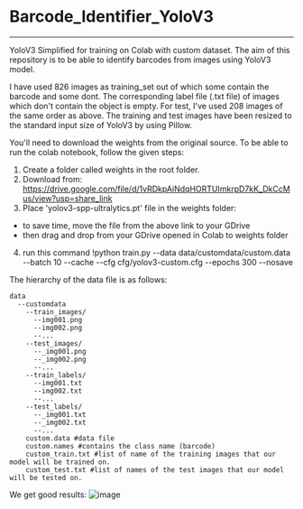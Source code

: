 # Barcode_Identifier_YoloV3

_______
YoloV3 Simplified for training on Colab with custom dataset. 
The aim of this repository is to be able to identify barcodes from images using YoloV3 model.

I have used 826 images as training_set out of which some contain the barcode and some dont. 
The corresponding label file (.txt file) of images which don't contain the object is empty. 
For test, I've used 208 images of the same order as above. 
The training and test images have been resized to the standard input size of YoloV3 by using Pillow. 


You'll need to download the weights from the original source. 
To be able to run the colab notebook, follow the given steps:
1. Create a folder called weights in the root folder.
2. Download from: https://drive.google.com/file/d/1vRDkpAiNdqHORTUImkrpD7kK_DkCcMus/view?usp=share_link
3. Place 'yolov3-spp-ultralytics.pt' file in the weights folder:
  * to save time, move the file from the above link to your GDrive
  * then drag and drop from your GDrive opened in Colab to weights folder
4. run this command
!python train.py --data data/customdata/custom.data --batch 10 --cache --cfg cfg/yolov3-custom.cfg --epochs 300 --nosave

The hierarchy of the data file is as follows:
```
data
  --customdata
    --train_images/
      --img001.png
      --img002.png
      --...
    --test_images/
      --_img001.png
      --_img002.png
      --...
    --train_labels/
      --img001.txt
      --img002.txt
      --...
    --test_labels/
      --_img001.txt 
      --_img002.txt
      --...
    custom.data #data file
    custom.names #contains the class name (barcode)
    custom_train.txt #list of name of the training images that our model will be trained on. 
    custom_test.txt #list of names of the test images that our model will be tested on.
```

We get good results: 
![image](https://github.com/shilpiprd/Barcode_Identifier_YoloV3/output/img1_recognized_3597.png)



